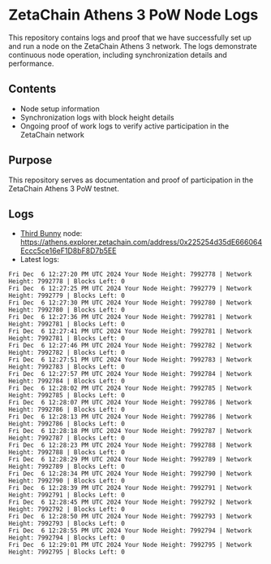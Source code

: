# ZetaChain Athens 3 PoW Node Logs
This repository contains logs and proof that we have successfully set up and run a node on the ZetaChain Athens 3 network. The logs demonstrate continuous node operation, including synchronization details and performance.

## Contents
- Node setup information
- Synchronization logs with block height details
- Ongoing proof of work logs to verify active participation in the ZetaChain network

## Purpose
This repository serves as documentation and proof of participation in the ZetaChain Athens 3 PoW testnet.

## Logs

- [Third Bunny](https://thirdbunny.xyz/) node: https://athens.explorer.zetachain.com/address/0x225254d35dE666064Eccc5ce16eF1D8bF8D7b5EE
- Latest logs:
```
Fri Dec  6 12:27:20 PM UTC 2024 Your Node Height: 7992778 | Network Height: 7992778 | Blocks Left: 0
Fri Dec  6 12:27:25 PM UTC 2024 Your Node Height: 7992779 | Network Height: 7992779 | Blocks Left: 0
Fri Dec  6 12:27:30 PM UTC 2024 Your Node Height: 7992780 | Network Height: 7992780 | Blocks Left: 0
Fri Dec  6 12:27:36 PM UTC 2024 Your Node Height: 7992781 | Network Height: 7992781 | Blocks Left: 0
Fri Dec  6 12:27:41 PM UTC 2024 Your Node Height: 7992781 | Network Height: 7992781 | Blocks Left: 0
Fri Dec  6 12:27:46 PM UTC 2024 Your Node Height: 7992782 | Network Height: 7992782 | Blocks Left: 0
Fri Dec  6 12:27:51 PM UTC 2024 Your Node Height: 7992783 | Network Height: 7992783 | Blocks Left: 0
Fri Dec  6 12:27:57 PM UTC 2024 Your Node Height: 7992784 | Network Height: 7992784 | Blocks Left: 0
Fri Dec  6 12:28:02 PM UTC 2024 Your Node Height: 7992785 | Network Height: 7992785 | Blocks Left: 0
Fri Dec  6 12:28:07 PM UTC 2024 Your Node Height: 7992786 | Network Height: 7992786 | Blocks Left: 0
Fri Dec  6 12:28:13 PM UTC 2024 Your Node Height: 7992786 | Network Height: 7992786 | Blocks Left: 0
Fri Dec  6 12:28:18 PM UTC 2024 Your Node Height: 7992787 | Network Height: 7992787 | Blocks Left: 0
Fri Dec  6 12:28:23 PM UTC 2024 Your Node Height: 7992788 | Network Height: 7992788 | Blocks Left: 0
Fri Dec  6 12:28:29 PM UTC 2024 Your Node Height: 7992789 | Network Height: 7992789 | Blocks Left: 0
Fri Dec  6 12:28:34 PM UTC 2024 Your Node Height: 7992790 | Network Height: 7992790 | Blocks Left: 0
Fri Dec  6 12:28:39 PM UTC 2024 Your Node Height: 7992791 | Network Height: 7992791 | Blocks Left: 0
Fri Dec  6 12:28:45 PM UTC 2024 Your Node Height: 7992792 | Network Height: 7992792 | Blocks Left: 0
Fri Dec  6 12:28:50 PM UTC 2024 Your Node Height: 7992793 | Network Height: 7992793 | Blocks Left: 0
Fri Dec  6 12:28:55 PM UTC 2024 Your Node Height: 7992794 | Network Height: 7992794 | Blocks Left: 0
Fri Dec  6 12:29:01 PM UTC 2024 Your Node Height: 7992795 | Network Height: 7992795 | Blocks Left: 0
```
